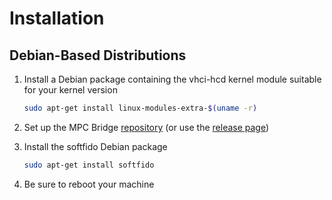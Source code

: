 
# Installation

## Debian-Based Distributions

1. Install a Debian package containing the vhci-hcd kernel module suitable for your kernel version

    ```bash
    sudo apt-get install linux-modules-extra-$(uname -r)
    ```

2. Set up the MPC Bridge [repository](../../Debian-Repository.md) (or use the [release page](https://github.com/KristianMika/softfido/releases))
3. Install the softfido Debian package

    ```bash
    sudo apt-get install softfido
    ```

4. Be sure to reboot your machine
